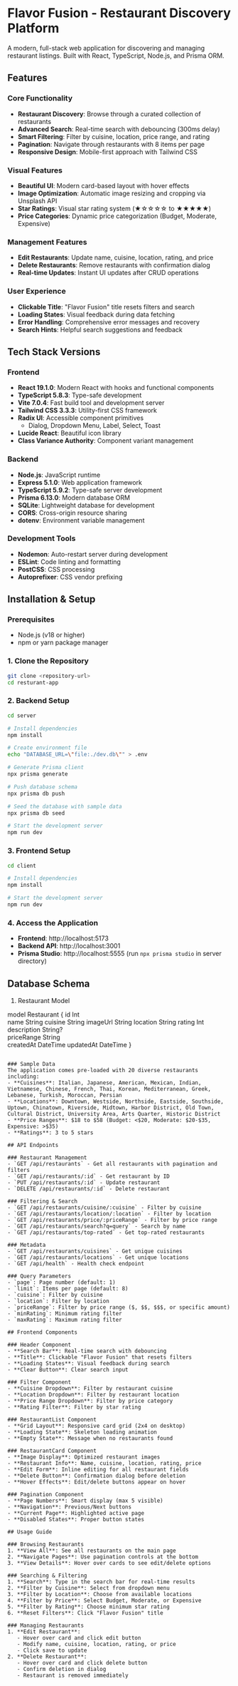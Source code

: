 # Flavor Fusion - Restaurant Discovery Platform

A modern, full-stack web application for discovering and managing restaurant listings. Built with React, TypeScript, Node.js, and Prisma ORM.


##  Features

### Core Functionality
- **Restaurant Discovery**: Browse through a curated collection of restaurants
- **Advanced Search**: Real-time search with debouncing (300ms delay)
- **Smart Filtering**: Filter by cuisine, location, price range, and rating
- **Pagination**: Navigate through restaurants with 8 items per page
- **Responsive Design**: Mobile-first approach with Tailwind CSS

###  Visual Features
- **Beautiful UI**: Modern card-based layout with hover effects
- **Image Optimization**: Automatic image resizing and cropping via Unsplash API
- **Star Ratings**: Visual star rating system (★☆☆☆☆ to ★★★★★)
- **Price Categories**: Dynamic price categorization (Budget, Moderate, Expensive)

###  Management Features
- **Edit Restaurants**: Update name, cuisine, location, rating, and price
- **Delete Restaurants**: Remove restaurants with confirmation dialog
- **Real-time Updates**: Instant UI updates after CRUD operations

###  User Experience
- **Clickable Title**: "Flavor Fusion" title resets filters and search
- **Loading States**: Visual feedback during data fetching
- **Error Handling**: Comprehensive error messages and recovery
- **Search Hints**: Helpful search suggestions and feedback

##  Tech Stack Versions

### Frontend
- **React 19.1.0**: Modern React with hooks and functional components
- **TypeScript 5.8.3**: Type-safe development
- **Vite 7.0.4**: Fast build tool and development server
- **Tailwind CSS 3.3.3**: Utility-first CSS framework
- **Radix UI**: Accessible component primitives
  - Dialog, Dropdown Menu, Label, Select, Toast
- **Lucide React**: Beautiful icon library
- **Class Variance Authority**: Component variant management

### Backend
- **Node.js**: JavaScript runtime
- **Express 5.1.0**: Web application framework
- **TypeScript 5.9.2**: Type-safe server development
- **Prisma 6.13.0**: Modern database ORM
- **SQLite**: Lightweight database for development
- **CORS**: Cross-origin resource sharing
- **dotenv**: Environment variable management

### Development Tools
- **Nodemon**: Auto-restart server during development
- **ESLint**: Code linting and formatting
- **PostCSS**: CSS processing
- **Autoprefixer**: CSS vendor prefixing


## Installation & Setup

### Prerequisites
- Node.js (v18 or higher)
- npm or yarn package manager

### 1. Clone the Repository
```bash
git clone <repository-url>
cd resturant-app
```

### 2. Backend Setup
```bash
cd server

# Install dependencies
npm install

# Create environment file
echo "DATABASE_URL=\"file:./dev.db\"" > .env

# Generate Prisma client
npx prisma generate

# Push database schema
npx prisma db push

# Seed the database with sample data
npx prisma db seed

# Start the development server
npm run dev
```

### 3. Frontend Setup
```bash
cd client

# Install dependencies
npm install

# Start the development server
npm run dev
```

### 4. Access the Application
- **Frontend**: http://localhost:5173
- **Backend API**: http://localhost:3001
- **Prisma Studio**: http://localhost:5555 (run `npx prisma studio` in server directory)

## Database Schema
1) Restaurant Model

model Restaurant {
  id          Int     
  name        String
  cuisine     String
  imageUrl    String
  location    String
  rating      Int
  description String?  
  priceRange  String   
  createdAt   DateTime 
  updatedAt   DateTime 
}
```

### Sample Data
The application comes pre-loaded with 20 diverse restaurants including:
- **Cuisines**: Italian, Japanese, American, Mexican, Indian, Vietnamese, Chinese, French, Thai, Korean, Mediterranean, Greek, Lebanese, Turkish, Moroccan, Persian
- **Locations**: Downtown, Westside, Northside, Eastside, Southside, Uptown, Chinatown, Riverside, Midtown, Harbor District, Old Town, Cultural District, University Area, Arts Quarter, Historic District
- **Price Ranges**: $18 to $58 (Budget: <$20, Moderate: $20-$35, Expensive: >$35)
- **Ratings**: 3 to 5 stars

## API Endpoints

### Restaurant Management
- `GET /api/restaurants` - Get all restaurants with pagination and filters
- `GET /api/restaurants/:id` - Get restaurant by ID
- `PUT /api/restaurants/:id` - Update restaurant
- `DELETE /api/restaurants/:id` - Delete restaurant

### Filtering & Search
- `GET /api/restaurants/cuisine/:cuisine` - Filter by cuisine
- `GET /api/restaurants/location/:location` - Filter by location
- `GET /api/restaurants/price/:priceRange` - Filter by price range
- `GET /api/restaurants/search?q=query` - Search by name
- `GET /api/restaurants/top-rated` - Get top-rated restaurants

### Metadata
- `GET /api/restaurants/cuisines` - Get unique cuisines
- `GET /api/restaurants/locations` - Get unique locations
- `GET /api/health` - Health check endpoint

### Query Parameters
- `page`: Page number (default: 1)
- `limit`: Items per page (default: 8)
- `cuisine`: Filter by cuisine
- `location`: Filter by location
- `priceRange`: Filter by price range ($, $$, $$$, or specific amount)
- `minRating`: Minimum rating filter
- `maxRating`: Maximum rating filter

## Frontend Components

### Header Component
- **Search Bar**: Real-time search with debouncing
- **Title**: Clickable "Flavor Fusion" that resets filters
- **Loading States**: Visual feedback during search
- **Clear Button**: Clear search input

### Filter Component
- **Cuisine Dropdown**: Filter by restaurant cuisine
- **Location Dropdown**: Filter by restaurant location
- **Price Range Dropdown**: Filter by price category
- **Rating Filter**: Filter by star rating

### RestaurantList Component
- **Grid Layout**: Responsive card grid (2x4 on desktop)
- **Loading State**: Skeleton loading animation
- **Empty State**: Message when no restaurants found

### RestaurantCard Component
- **Image Display**: Optimized restaurant images
- **Restaurant Info**: Name, cuisine, location, rating, price
- **Edit Form**: Inline editing for all restaurant fields
- **Delete Button**: Confirmation dialog before deletion
- **Hover Effects**: Edit/delete buttons appear on hover

### Pagination Component
- **Page Numbers**: Smart display (max 5 visible)
- **Navigation**: Previous/Next buttons
- **Current Page**: Highlighted active page
- **Disabled States**: Proper button states

## Usage Guide

### Browsing Restaurants
1. **View All**: See all restaurants on the main page
2. **Navigate Pages**: Use pagination controls at the bottom
3. **View Details**: Hover over cards to see edit/delete options

### Searching & Filtering
1. **Search**: Type in the search bar for real-time results
2. **Filter by Cuisine**: Select from dropdown menu
3. **Filter by Location**: Choose from available locations
4. **Filter by Price**: Select Budget, Moderate, or Expensive
5. **Filter by Rating**: Choose minimum star rating
6. **Reset Filters**: Click "Flavor Fusion" title

### Managing Restaurants
1. **Edit Restaurant**: 
   - Hover over card and click edit button
   - Modify name, cuisine, location, rating, or price
   - Click save to update
2. **Delete Restaurant**:
   - Hover over card and click delete button
   - Confirm deletion in dialog
   - Restaurant is removed immediately

